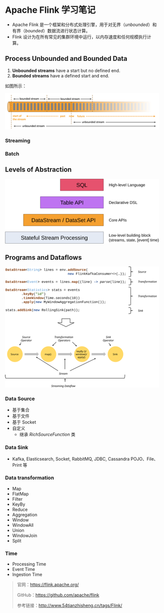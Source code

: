 #  Apache Flink 学习笔记

- Apache Flink 是一个框架和分布式处理引擎，用于对无界（*unbounded*）和有界（*bounded*）数据流进行状态计算。
- Flink 设计为在所有常见的集群环境中运行，以内存速度和任何规模执行计算。



##  Process Unbounded and Bounded Data

1. **Unbounded streams** have a start but no defined end. 
2. **Bounded streams** have a defined start and end. 

如图所示：

![bounded](https://github.com/JiaoXR/Framework/blob/master/pics/flink/bounded-unbounded.png)



###  Streaming

###  Batch



## Levels of Abstraction

![](https://github.com/JiaoXR/Framework/blob/master/pics/flink/levels_of_abstraction.svg)



## Programs and Dataflows

![](https://github.com/JiaoXR/Framework/blob/master/pics/flink/program_dataflow.svg)



###  Data Source

- 基于集合
- 基于文件
- 基于 Socket
- 自定义
  - 继承 *RichSourceFunction* 类



###  Data Sink

- Kafka, Elasticsearch, Socket, RabbitMQ, JDBC, Cassandra POJO、File、Print 等



###  Data transformation

- Map
- FlatMap
- Filter
- KeyBy
- Reduce
- Aggregation
- Window
- WindowAll
- Union
- WindowJoin
- Split



###  Time

- Processing Time
- Event Time
- Ingestion Time







> 官网：https://flink.apache.org/
>
> GitHub：https://github.com/apache/flink
>
> 参考链接：http://www.54tianzhisheng.cn/tags/Flink/


